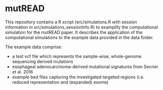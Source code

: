 # mutREAD

This repository contains a R script (src/simulations.R with session information in src/simulations_sessionInfo.R) to examplify the computational simulation for the mutREAD paper. It describes the application of the computational simulations to the example data provided in the data folder. 

The example data comprise:
* a test vcf file which represents the sample-wise, whole-genome sequencing derived mutations
* esophageal adenocarcinoma-derived mutational signatures from Secrier et al. 2016
* example bed files capturing the investigated targeted regions (i.e. reduced representation and (expanded) exome)
